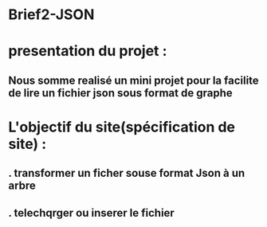 # Brief2-JSON

# presentation du projet :
## Nous somme realisé un mini projet pour la facilite de lire un fichier json sous format de graphe

# L'objectif du site(spécification de site) :
## . transformer un ficher souse format Json à un arbre 
## . telechqrger ou inserer le fichier 

